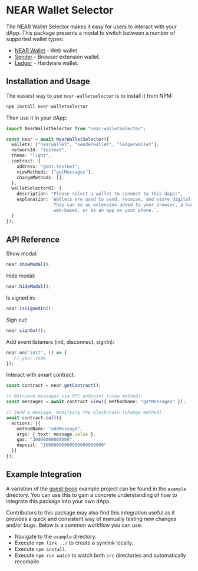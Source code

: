 # NEAR Wallet Selector

The NEAR Wallet Selector makes it easy for users to interact with your dApp. This package presents a modal to switch between a number of supported wallet types:

- [NEAR Wallet](https://wallet.near.org/) - Web wallet.
- [Sender](https://chrome.google.com/webstore/detail/sender-wallet/epapihdplajcdnnkdeiahlgigofloibg) - Browser extension wallet.
- [Ledger](https://www.ledger.com/) - Hardware wallet.

## Installation and Usage

The easiest way to use `near-walletselector` is to install it from NPM:

```bash
npm install near-walletselector
```

Then use it in your dApp:

```ts
import NearWalletSelector from "near-walletselector";

const near = await NearWalletSelector({
  wallets: ["nearwallet", "senderwallet", "ledgerwallet"],
  networkId: "testnet",
  theme: "light",
  contract: {
    address: "gent.testnet",
    viewMethods: ["getMessages"],
    changeMethods: [],
  },
  walletSelectorUI: {
    description: "Please select a wallet to connect to this dapp:",
    explanation: `Wallets are used to send, receive, and store digital assets. There are different types of wallets. 
                  They can be an extension added to your browser, a hardware device plugged into your computer, 
                  web-based, or as an app on your phone.`,
  }
});
```

## API Reference

Show modal:

```ts
near.showModal();
```

Hide modal:

```ts
near.hideModal();
```

Is signed in:

```ts
near.isSignedIn();
```

Sign out:

```ts
near.signOut();
```

Add event listeners (init, disconnect, signIn):

```ts
near.on("init", () => {
   // your code
});
```

Interact with smart contract:

```ts
const contract = near.getContract();

// Retrieve messages via RPC endpoint (view method).
const messages = await contract.view({ methodName: "getMessages" });

// Send a message, modifying the blockchain (change method).
await contract.call({
  actions: [{
    methodName: "addMessage",
    args: { text: message.value },
    gas: "30000000000000",
    deposit: "10000000000000000000000"
  }]
});
```

## Example Integration

A variation of the [guest-book](https://github.com/near-examples/guest-book/)  example project can be found in the `example` directory. You can use this to gain a concrete understanding of how to integrate this package into your own dApp.

Contributors to this package may also find this integration useful as it provides a quick and consistent way of manually testing new changes and/or bugs. Below is a common workflow you can use:

- Navigate to the `example` directory.
- Execute `npm link ../` to create a symlink locally.
- Execute `npm install`.
- Execute `npm run watch` to watch both `src` directories and automatically recompile.